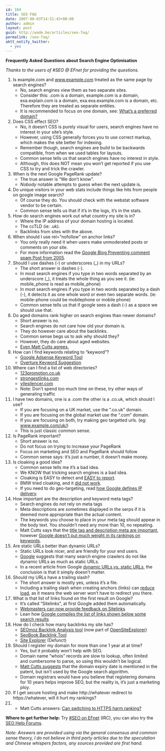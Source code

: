 ```yaml
---
id: 104
title: SEO FAQ
date: 2007-08-03T14:51:43+00:00
author: admin
layout: post
guid: http://wade.be/articles/seo-faq/
permalink: /seo-faq/
aktt_notify_twitter:
  - yes
---
```

<p class="lead">
  <strong>Frequently Asked Questions about Search Engine Optimisation</strong>
</p>

_Thanks to the users of #SEO @ EFnet for providing the questions._

  1. Is example.com and www.example.com treated as the same page by search engines? 
      * No, search engines view them as two separate sites.
      * Consider this: .com is a domain, example.com is a domain, exa.explain.com is a domain, exa.exa.example.com is a domain, etc. Therefore they are treated as separate entities.
      * It is recommended to focus on one domain, see: <a onclick="javascript:urchinTracker ('/outbound/article/www.google.com');" href="http://www.google.com/support/webmasters/bin/answer.py?answer=44231">What’s a preferred domain?</a>
  2. Does CSS effect SEO? 
      * No, it doesn&#8217;t CSS is purely visual for users, search engines have no interest in your site&#8217;s style.
      * However, using CSS generally forces you to use correct markup, which makes the site better for indexing.
      * Remember though, search engines are build to be backwards compatible, from when we used tables for layouts.
      * Common sense tells us that search engines have no interest in style.
      * Although, this does NOT mean you won&#8217;t get reported if you use CSS to try and trick the crawler.
  3. When is the next Google PageRank update? 
      * The true answer is &#8220;We don&#8217;t know&#8221;.
      * _Nobody_ notable attempts to guess when the next update is.
  4. Do unique visitors in your web stats include things like hits from people on google image search? 
      * Of course they do. You should check with the webstat software vendor to be certain.
      * Common sense tells us that if it&#8217;s in the logs, it&#8217;s in the stats.
  5. How do search engines work out what country my site is in? 
      * Where the IP address of your domain hosting is located.
      * The ccTLD (ie: .uk).
      * Backlinks from sites with the above.
  6. When should I use rel=&#8221;nofollow&#8221; on anchor links? 
      * You only really need it when users make unmoderated posts or comments on your site.
      * For more information read the [Google Blog Preventing comment spam Post from 2005](http://googleblog.blogspot.com/2005/01/preventing-comment-spam.html).
  7. Should I use dashes (-) or underscores (_) in my URLs? 
      * The short answer is dashes (-).
      * In most search engines if you type in two words separated by an underscore (\_), it treats the whole thing as you see it. (ie: mobile\_phone is read as mobile_phone)
      * In most search engines if you type in two words separated by a dash (-), it detects it as one whole word or even two separate words. (ie: mobile-phone could be mobilephone or mobile phone)
      * Common sense tells us that if google sees a dash (-) as a space we should use that.
  8. Do aged domains rank higher on search engines than newer domains? 
      * Short answer is no.
      * Search engines do not care how old your domain is.
      * They do however care about the backlinks.
      * Common sense begs us to ask why should they?
      * However, they do care about aged websites.
      * [Even Matt Cutts agrees.](http://www.youtube.com/watch?v=Y1_1NQWQJ2Q)
  9. How can I find keywords relating to &#8220;keyword&#8221;? 
      * [Google Adsense Keyword Tool](https://adwords.google.com/select/KeywordToolExternal)
      * [Overture Keyword Suggestion](http://web.archive.org/web/20090109195114/http://inventory.overture.com/d/searchinventory/suggestion)
 10. Where can I find a list of web directories? 
      * [123promotion.co.uk](http://www.123promotion.co.uk/directorymanager/)
      * [strongestlinks.com](http://www.strongestlinks.com/directories.php)
      * [vilesilencer.com](http://info.vilesilencer.com/)
      * Note: Don&#8217;t spend too much time on these, try other ways of generating traffic
 11. I have two domains, one is a .com the other is a .co.uk, which should I use? 
      * If you are focusing on a UK market, use the &#8220;.co.uk&#8221; domain.
      * If you are focusing on the global market use the &#8220;.com&#8221; domain.
      * If you are focusing on both, try making geo targetted urls. (eg: www.example.com/uk/)
      * This is just classic common sense.
 12. Is PageRank important? 
      * Short answer is no.
      * Do not focus on trying to increase your PageRank
      * Focus on marketing and SEO and PageRank should follow
      * Common sense says: it&#8217;s just a number, it doesn&#8217;t make money.
 13. Is cloaking a good idea? 
      * Common sense tells me it&#8217;s a bad idea.
      * We KNOW that tricking search engines is a bad idea.
      * Cloaking is EASY to detect and [EASY to report](http://www.google.com/contact/spamreport.html).
      * BMW tried cloaking, and it [did not work](http://www.mattcutts.com/blog/ramping-up-on-international-webspam/).
      * If you need to do geo-targeting, read [how Google defines IP delivery](http://googlewebmastercentral.blogspot.com/2008/06/how-google-defines-ip-delivery.html).
 14. How important are the description and keyword meta tags? 
      * Search engines do not rely on meta tags
      * Meta descriptions are sometimes displayed in the serps if it is deemed more appropriate than the actual content.
      * The keywords you choose to place in your meta tag should appear in the body text. You shouldn&#8217;t need any more than 10, no repeating.
      * Matt Cutts says that the [title tag and description meta are important](http://www.youtube.com/watch?v=5GK0aQrCDEo), however [Google doesn&#8217;t put much weight in its rankings on keywords](http://www.usatoday.com/tech/products/services/2008-06-22-google-search-engine-optimization_N.htm).
 15. Are static URLs better than dynamic URLs? 
      * Static URLs look nicer, and are friendly for your end users.
      * <a onclick="javascript:urchinTracker ('/outbound/article/www.google.co.uk');" href="http://www.google.co.uk/intl/en/webmasters/guidelines.html">Google</a> suggests that many search engine crawlers do not like dynamic URLs as much as static URLs.
      * In a recent article from Google [dynamic URLs vs. static URLs](http://googlewebmastercentral.blogspot.com/2008/09/dynamic-urls-vs-static-urls.html), the conclusion is that it simply doesn&#8217;t matter.
 16. Should my URLs have a trailing slash? 
      * The short answer is mostly yes, unless it&#8217;s a file.
      * Including a trailing slash when creating anchors (links) can [reduce load](http://web.archive.org/web/20130729123435/http://www.standardzilla.com:80/2007/07/09/dont-forget-your-trailing-slash), as it means the web server won&#8217;t have to redirect you there.
 17. What is that list of links found on the first result on Google? 
      * It&#8217;s called &#8220;Sitelinks&#8221;, at first Google added them automatically.
      * [Webmasters can now provide feedback on Sitelinks](http://googlewebmastercentral.blogspot.com/2007/10/webmasters-can-now-provide-feedback-on.html)
      * Lean how [Google compiles the list of links shown below some search results](http://www.google.com/support/webmasters/bin/answer.py?hl=en&answer=47334)
 18. How do I check how many backlinks my site has? 
      * [SEOmoz Backlink Analysis tool](http://www.seomoz.org/backlink-analysis) (now part of [OpenSiteExplorer](http://www.opensiteexplorer.org/))
      * [SeoBook Backlink Tool](http://tools.seobook.com/link-tools/backlinks/backlinks.php)
      * [Site Explorer](https://moz.com/researchtools/ose) (Defunct)
 19. Should I register my domain for more than one 1 year at at time? 
      * Yes, but it probably won&#8217;t help with SEO.
      * Domain name &#8220;whois&#8221; records are slow to lookup, often limited and cumbersome to parse, so using this wouldn&#8217;t be logical.
      * [Matt Cutts suggests](http://www.youtube.com/watch?v=DnfM_szmDh0) that the domain expiry date is mentioned in the patent, but isn&#8217;t used by the Google search algorithm.
      * Domain registrars would have you believe that registering domains for 10 years helps improve SEO, but the reality is, it&#8217;s just a marketing ploy.
 20. If I get secure hosting and make http://whatever redirect to https://whatever, will it hurt my rankings?
 21.   * Matt Cutts answers: [Can switching to HTTPS harm ranking?](http://youtu.be/xeFo4ytOk8M)

**Where to get further help:** Try [#SEO on EFnet](http://chat.efnet.org/) (IRC), you can also try the [SEO Help Forums](http://forums.seohelp.org/).

_Note: Answers are provided using via the general consensus and common sense theory, I do not believe in third party articles due to the speculation and Chinese whispers factors, any sources provided are first hand._